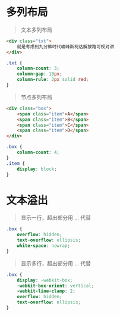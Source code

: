 # 多列布局

> 文本多列布局
```html
<div class="txt">
	就是考虑到九分裤时代峻峰斯柯达解放路可视对讲
</div>
```
```css
.txt {
	column-count: 3;
	column-gap: 10px;
	column-rule: 2px solid red;
}
```

> 节点多列布局
```html
<div class="box">
	<span class="item">A</span>
	<span class="item">B</span>
	<span class="item">C</span>
	<span class="item">D</span>
</div>
```
```css
.box {
	column-count: 4;
}
.item {
	display: block;
}
```

# 文本溢出

> 显示一行，超出部分用 ... 代替
```css
.box {
	overflow: hidden;
	text-overflow: ellipsis;
	white-space: nowrap;
}
```

> 显示多行，超出部分用 ... 代替
```css
.box {
	display: -webkit-box;
	-webkit-box-orient: vertical;
	-webkit-line-clamp: 2;
	overflow: hidden;
	text-overflow: ellipsis;
}
```
